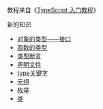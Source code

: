 教程来自《[TypeScript 入门教程](https://ts.xcatliu.com/)》

新的知识

- [对象的类型——接口](./interface.md)
- [函数的类型](./function.md)
- [类型断言](./type-assertion.md)
- [声明文件](./declaration-files.md)
- [type关键字](./type-keyword.md)
- [元组](./tuple.md)
- [枚举](./enum.md)
- [类](./decorator.md)